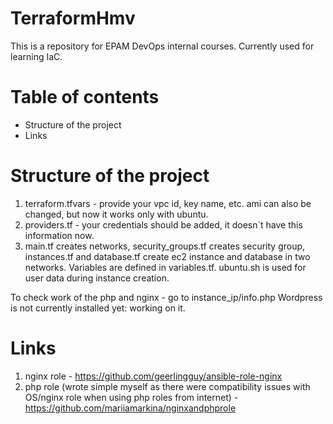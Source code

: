 # TerraformHmv
This is a repository for EPAM DevOps internal courses. Currently used for learning IaC.
# Table of contents 
* Structure of the project
* Links
# Structure of the project

1) terraform.tfvars - provide your vpc id, key name, etc. ami can also be changed, but now it works only with ubuntu.
2) providers.tf - your credentials should be added, it doesn`t have this information now.
3) main.tf creates networks, security_groups.tf creates security group, instances.tf and database.tf create ec2 instance and database in two networks. Variables are defined in variables.tf. ubuntu.sh is used for user data during instance creation. 

To check work of the php and nginx - go to instance_ip/info.php
Wordpress is not currently installed yet: working on it.

# Links

1) nginx role - https://github.com/geerlingguy/ansible-role-nginx
2) php role (wrote simple myself as there were compatibility issues with OS/nginx role when using php roles from internet) - https://github.com/mariiamarkina/nginxandphprole
